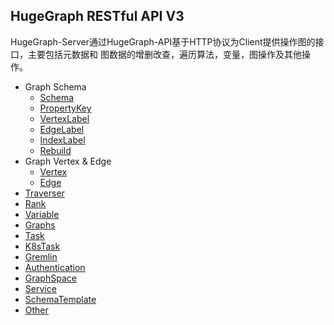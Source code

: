 ## HugeGraph RESTful API V3

HugeGraph-Server通过HugeGraph-API基于HTTP协议为Client提供操作图的接口，主要包括元数据和
图数据的增删改查，遍历算法，变量，图操作及其他操作。

- Graph Schema
  - [Schema](restful-api-v3/schema.md)
  - [PropertyKey](restful-api-v3/propertykey.md)
  - [VertexLabel](restful-api-v3/vertexlabel.md)
  - [EdgeLabel](restful-api-v3/edgelabel.md)
  - [IndexLabel](restful-api-v3/indexlabel.md)
  - [Rebuild](restful-api-v3/rebuild.md)
- Graph Vertex & Edge
  - [Vertex](restful-api-v3/vertex.md)
  - [Edge](restful-api-v3/edge.md)
- [Traverser](restful-api-v3/traverser.md)
- [Rank](restful-api-v3/rank.md)
- [Variable](restful-api-v3/variable.md)
- [Graphs](restful-api-v3/graphs.md)
- [Task](restful-api-v3/task.md)
- [K8sTask](restful-api-v3/k8stask.md)
- [Gremlin](restful-api-v3/gremlin.md)
- [Authentication](restful-api-v3/auth.md)
- [GraphSpace](restful-api-v3/graphspace.md)
- [Service](restful-api-v3/service.md)
- [SchemaTemplate](restful-api-v3/schematemplate.md)
- [Other](restful-api-v3/other.md)
